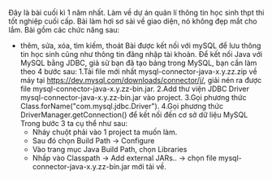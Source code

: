 Đây là bài cuối kì 1 năm nhất. Làm về dự án quản lí thông tin học sinh thpt thi tốt nghiệp cuối cấp. Bài làm hơi sơ sài về giao diện, nó không đẹp mắt cho lắm.
Bài gồm các chức năng sau:
- thêm, sửa, xóa, tìm kiếm, thoát
Bài được kết nối với mySQL để lưu thông tin học sinh cũng như thông tin đăng nhập tài khoản.
Để kết nối Java với MySQL bằng JDBC, giả sử bạn đã tạo bảng trong MySQL, bạn cần làm theo 4 bước sau:
 1.Tải file mới nhất mysql-connector-java-x.y.zz.zip về máy tại https://dev.mysql.com/downloads/connector/j/, giải nén ra được file mysql-connector-java-x.y.zz-bin.jar.
 2.Add thư viện JDBC Driver mysql-connector-java-x.y.zz-bin.jar vào project.
 3.Gọi phương thức Class.forName("com.mysql.jdbc.Driver").
 4.Gọi phương thức DriverManager.getConnection() để kết nối đến cơ sở dữ liệu MySQL
Trong bước 3 ta cụ thể như sau:
  - Nháy chuột phải vào 1 project ta muốn làm.
  - Sau đó chọn Build Path -> Configure
  - Vào trang mục Java Build Path, chọn Libraries
  - Nhấp vào Classpath -> Add external JARs.. -> chọn file mysql-connector-java-x.y.zz-bin.jar mới tải về.
